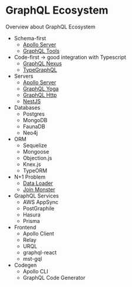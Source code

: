# GraphQL Ecosystem

Overview about GraphQL Ecosystem
- Schema-first
  - [Apollo Server](https://www.apollographql.com/docs/apollo-server/)
  - [GraphQL Tools](https://the-guild.dev/graphql/tools)
- Code-first -> good integration with Typescript
  - [GraphQL Nexus](https://nexusjs.org/)
  - [TypeGraphQL](https://typegraphql.com/)
- Servers
  - [Apollo Server](https://www.apollographql.com/docs/apollo-server/)
  - [GraphQL Yoga](https://the-guild.dev/graphql/yoga-server)
  - [GraphQL Http](https://www.npmjs.com/package/graphql-http)
  - [NestJS](https://nestjs.com/)
- Databases
  - Postgres
  - MongoDB
  - FaunaDB
  - Neo4j
- ORM
  - Sequelize
  - Mongoose
  - Objection.js
  - Knex.js
  - TypeORM
- N+1 Problem
  - [Data Loader](https://github.com/graphql/dataloader)
  - [Join Monster](https://join-monster.readthedocs.io/en/latest/)
- GraphQL Services
  - AWS AppSync
  - PostGraphile
  - Hasura
  - Prisma
- Frontend
  - Apollo Client
  - Relay
  - URQL
  - graphql-react
  - mst-gql
- Codegen
  - Apollo CLI
  - GraphQL Code Generator